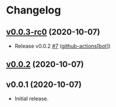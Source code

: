 # Changelog

## [v0.0.3-rc0](https://github.com/astj/sandbox-github-actions/compare/v0.0.1...v0.0.3-rc0) (2020-10-07)

* Release v0.0.2 [#7](https://github.com/astj/sandbox-github-actions/pull/7) ([github-actions[bot]](https://github.com/apps/github-actions))

## [v0.0.2](https://github.com/astj/sandbox-github-actions/compare/v0.0.1...v0.0.2) (2020-10-07)


## v0.0.1 (2020-10-07)

* Initial release.
